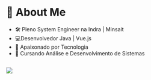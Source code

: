 
  <h1>👤 About Me </h1>


- 🛠 Pleno System Engineer na Indra | Minsait
- 💻Desenvolvedor Java | Vue.js
- 🖤 Apaixonado por Tecnologia
- 📖 Cursando Análise e Desenvolvimento de Sistemas

##

 
 ##
  
  <div>
   <a href="https://www.linkedin.com/in/breno-ryan-09a45b220/" target="_blank"><img src="https://img.shields.io/badge/-LinkedIn-%230077B5?style=for-the-badge&logo=linkedin&logoColor=white" target="_blank"></a> 
 
  </div>  
